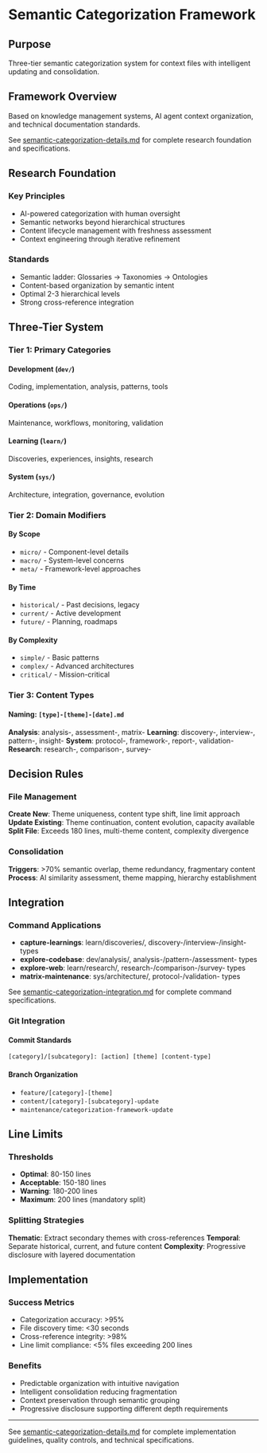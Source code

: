 # Semantic Categorization Framework

## Purpose
Three-tier semantic categorization system for context files with intelligent updating and consolidation.

## Framework Overview
Based on knowledge management systems, AI agent context organization, and technical documentation standards.

See [semantic-categorization-details.md](semantic-categorization-details.md) for complete research foundation and specifications.

## Research Foundation

### Key Principles
- AI-powered categorization with human oversight
- Semantic networks beyond hierarchical structures
- Content lifecycle management with freshness assessment
- Context engineering through iterative refinement

### Standards
- Semantic ladder: Glossaries → Taxonomies → Ontologies
- Content-based organization by semantic intent
- Optimal 2-3 hierarchical levels
- Strong cross-reference integration

## Three-Tier System

### Tier 1: Primary Categories

#### Development (`dev/`)
Coding, implementation, analysis, patterns, tools

#### Operations (`ops/`)
Maintenance, workflows, monitoring, validation

#### Learning (`learn/`)
Discoveries, experiences, insights, research

#### System (`sys/`)
Architecture, integration, governance, evolution

### Tier 2: Domain Modifiers

#### By Scope
- `micro/` - Component-level details
- `macro/` - System-level concerns
- `meta/` - Framework-level approaches

#### By Time
- `historical/` - Past decisions, legacy
- `current/` - Active development
- `future/` - Planning, roadmaps

#### By Complexity
- `simple/` - Basic patterns
- `complex/` - Advanced architectures  
- `critical/` - Mission-critical

### Tier 3: Content Types

#### Naming: `[type]-[theme]-[date].md`

**Analysis**: analysis-, assessment-, matrix-
**Learning**: discovery-, interview-, pattern-, insight-
**System**: protocol-, framework-, report-, validation-
**Research**: research-, comparison-, survey-

## Decision Rules

### File Management
**Create New**: Theme uniqueness, content type shift, line limit approach
**Update Existing**: Theme continuation, content evolution, capacity available
**Split File**: Exceeds 180 lines, multi-theme content, complexity divergence

### Consolidation
**Triggers**: >70% semantic overlap, theme redundancy, fragmentary content
**Process**: AI similarity assessment, theme mapping, hierarchy establishment

## Integration

### Command Applications
- **capture-learnings**: learn/discoveries/, discovery-/interview-/insight- types
- **explore-codebase**: dev/analysis/, analysis-/pattern-/assessment- types  
- **explore-web**: learn/research/, research-/comparison-/survey- types
- **matrix-maintenance**: sys/architecture/, protocol-/validation- types

See [semantic-categorization-integration.md](semantic-categorization-integration.md) for complete command specifications.

### Git Integration

#### Commit Standards
`[category]/[subcategory]: [action] [theme] [content-type]`

#### Branch Organization
- `feature/[category]-[theme]`
- `content/[category]-[subcategory]-update`
- `maintenance/categorization-framework-update`

## Line Limits

### Thresholds
- **Optimal**: 80-150 lines
- **Acceptable**: 150-180 lines
- **Warning**: 180-200 lines
- **Maximum**: 200 lines (mandatory split)

### Splitting Strategies
**Thematic**: Extract secondary themes with cross-references
**Temporal**: Separate historical, current, and future content
**Complexity**: Progressive disclosure with layered documentation

## Implementation

### Success Metrics
- Categorization accuracy: >95%
- File discovery time: <30 seconds
- Cross-reference integrity: >98%
- Line limit compliance: <5% files exceeding 200 lines

### Benefits
- Predictable organization with intuitive navigation
- Intelligent consolidation reducing fragmentation
- Context preservation through semantic grouping
- Progressive disclosure supporting different depth requirements

---

See [semantic-categorization-details.md](semantic-categorization-details.md) for complete implementation guidelines, quality controls, and technical specifications.